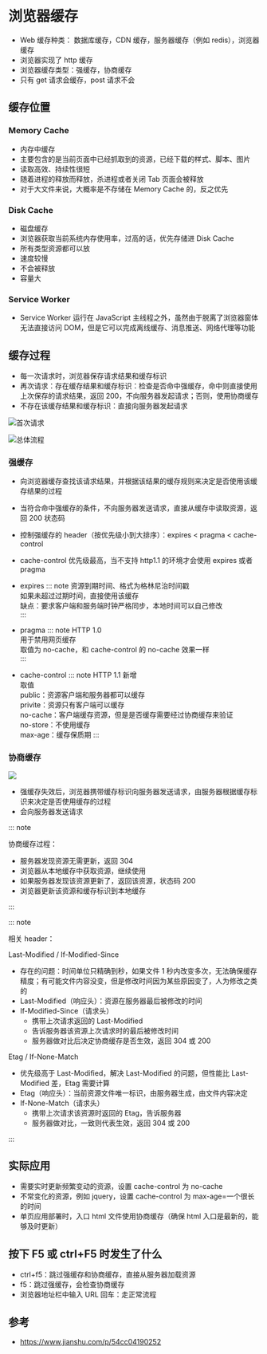 # 浏览器缓存

- Web 缓存种类： 数据库缓存，CDN 缓存，服务器缓存（例如 redis），浏览器缓存
- 浏览器实现了 http 缓存
- 浏览器缓存类型：强缓存，协商缓存
- 只有 get 请求会缓存，post 请求不会

## 缓存位置

### Memory Cache

- 内存中缓存
- 主要包含的是当前页面中已经抓取到的资源，已经下载的样式、脚本、图片
- 读取高效、持续性很短
- 随着进程的释放而释放，杀进程或者关闭 Tab 页面会被释放
- 对于大文件来说，大概率是不存储在 Memory Cache 的，反之优先

### Disk Cache

- 磁盘缓存
- 浏览器获取当前系统内存使用率，过高的话，优先存储进 Disk Cache
- 所有类型资源都可以放
- 速度较慢
- 不会被释放
- 容量大

### Service Worker

- Service Worker 运行在 JavaScript 主线程之外，虽然由于脱离了浏览器窗体无法直接访问 DOM，但是它可以完成离线缓存、消息推送、网络代理等功能

## 缓存过程

- 每一次请求时，浏览器保存请求结果和缓存标识
- 再次请求：存在缓存结果和缓存标识：检查是否命中强缓存，命中则直接使用上次保存的请求结果，返回 200，不向服务器发起请求；否则，使用协商缓存
- 不存在该缓存结果和缓存标识：直接向服务器发起请求

![](../../resource/浏览器缓存首次请求.drawio.png '首次请求')

![](../../resource/缓存过程.png '总体流程')

### 强缓存

- 向浏览器缓存查找该请求结果，并根据该结果的缓存规则来决定是否使用该缓存结果的过程
- 当符合命中强缓存的条件，不向服务器发送请求，直接从缓存中读取资源，返回 200 状态码
- 控制强缓存的 header（按优先级小到大排序）：expires < pragma < cache-control
- cache-control 优先级最高，当不支持 http1.1 的环境才会使用 expires 或者 pragma
- expires
  ::: note
  资源到期时间、格式为格林尼治时间戳  
  如果未超过过期时间，直接使用该缓存  
  缺点：要求客户端和服务端时钟严格同步，本地时间可以自己修改  
  :::

- pragma
  ::: note
  HTTP 1.0  
  用于禁用网页缓存  
  取值为 no-cache，和 cache-control 的 no-cache 效果一样  
  :::

- cache-control
  ::: note
  HTTP 1.1 新增  
  取值  
   public：资源客户端和服务器都可以缓存  
   privite：资源只有客户端可以缓存  
   no-cache：客户端缓存资源，但是是否缓存需要经过协商缓存来验证  
   no-store：不使用缓存  
   max-age：缓存保质期
  :::

### 协商缓存

![](../../resource/协商缓存.png)

- 强缓存失效后，浏览器携带缓存标识向服务器发送请求，由服务器根据缓存标识来决定是否使用缓存的过程
- 会向服务器发送请求

::: note

协商缓存过程：

- 服务器发现资源无需更新，返回 304
- 浏览器从本地缓存中获取资源，继续使用
- 如果服务器发现该资源更新了，返回该资源，状态码 200
- 浏览器更新该资源和缓存标识到本地缓存

:::

::: note

相关 header：

Last-Modified / If-Modified-Since

- 存在的问题：时间单位只精确到秒，如果文件 1 秒内改变多次，无法确保缓存精度；有可能文件内容没变，但是修改时间因为某些原因变了，人为修改之类的
- Last-Modified（响应头）：资源在服务器最后被修改的时间
- If-Modified-Since（请求头）
  - 携带上次请求返回的 Last-Modified
  - 告诉服务器该资源上次请求时的最后被修改时间
  - 服务器做对比后决定协商缓存是否生效，返回 304 或 200

Etag / If-None-Match

- 优先级高于 Last-Modified，解决 Last-Modified 的问题，但性能比 Last-Modified 差，Etag 需要计算
- Etag（响应头）：当前资源文件唯一标识，由服务器生成，由文件内容决定
- If-None-Match（请求头）
  - 携带上次请求该资源时返回的 Etag，告诉服务器
  - 服务器做对比，一致则代表生效，返回 304 或 200

:::

## 实际应用

- 需要实时更新频繁变动的资源，设置 cache-control 为 no-cache
- 不常变化的资源，例如 jquery，设置 cache-control 为 max-age=一个很长的时间
- 单页应用部署时，入口 html 文件使用协商缓存（确保 html 入口是最新的，能够及时更新）

## 按下 F5 或 ctrl+F5 时发生了什么

- ctrl+f5：跳过强缓存和协商缓存，直接从服务器加载资源
- f5：跳过强缓存，会检查协商缓存
- 浏览器地址栏中输入 URL 回车：走正常流程

## 参考

- https://www.jianshu.com/p/54cc04190252
